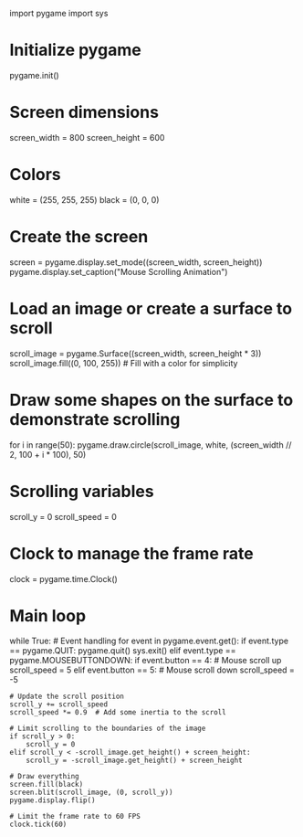 import pygame
import sys

# Initialize pygame
pygame.init()

# Screen dimensions
screen_width = 800
screen_height = 600

# Colors
white = (255, 255, 255)
black = (0, 0, 0)

# Create the screen
screen = pygame.display.set_mode((screen_width, screen_height))
pygame.display.set_caption("Mouse Scrolling Animation")

# Load an image or create a surface to scroll
scroll_image = pygame.Surface((screen_width, screen_height * 3))
scroll_image.fill((0, 100, 255))  # Fill with a color for simplicity

# Draw some shapes on the surface to demonstrate scrolling
for i in range(50):
    pygame.draw.circle(scroll_image, white, (screen_width // 2, 100 + i * 100), 50)

# Scrolling variables
scroll_y = 0
scroll_speed = 0

# Clock to manage the frame rate
clock = pygame.time.Clock()

# Main loop
while True:
    # Event handling
    for event in pygame.event.get():
        if event.type == pygame.QUIT:
            pygame.quit()
            sys.exit()
        elif event.type == pygame.MOUSEBUTTONDOWN:
            if event.button == 4:  # Mouse scroll up
                scroll_speed = 5
            elif event.button == 5:  # Mouse scroll down
                scroll_speed = -5

    # Update the scroll position
    scroll_y += scroll_speed
    scroll_speed *= 0.9  # Add some inertia to the scroll

    # Limit scrolling to the boundaries of the image
    if scroll_y > 0:
        scroll_y = 0
    elif scroll_y < -scroll_image.get_height() + screen_height:
        scroll_y = -scroll_image.get_height() + screen_height

    # Draw everything
    screen.fill(black)
    screen.blit(scroll_image, (0, scroll_y))
    pygame.display.flip()

    # Limit the frame rate to 60 FPS
    clock.tick(60)
